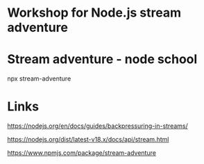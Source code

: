 # Workshop for Node.js stream adventure

# Stream adventure - node school 
npx stream-adventure

# Links 

https://nodejs.org/en/docs/guides/backpressuring-in-streams/

https://nodejs.org/dist/latest-v18.x/docs/api/stream.html

https://www.npmjs.com/package/stream-adventure